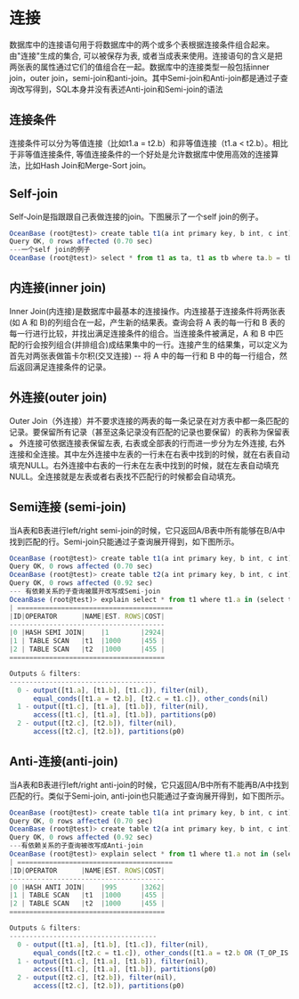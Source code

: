 连接 
=======================



数据库中的连接语句用于将数据库中的两个或多个表根据连接条件组合起来。由"连接"生成的集合, 可以被保存为表, 或者当成表来使用。连接语句的含义是把两张表的属性通过它们的值组合在一起。数据库中的连接类型一般包括inner join，outer join，semi-join和anti-join。其中Semi-join和Anti-join都是通过子查询改写得到，SQL本身并没有表述Anti-join和Semi-join的语法

连接条件 
-------------

连接条件可以分为等值连接（比如t1.a = t2.b）和非等值连接（t1.a \< t2.b）。相比于非等值连接条件, 等值连接条件的一个好处是允许数据库中使用高效的连接算法，比如Hash Join和Merge-Sort join。

Self-join 
------------------

Self-Join是指跟跟自己表做连接的join。下图展示了一个self join的例子。

```javascript
OceanBase (root@test)> create table t1(a int primary key, b int, c int);
Query OK, 0 rows affected (0.70 sec)
---一个self join的例子
OceanBase (root@test)> select * from t1 as ta, t1 as tb where ta.b = tb.b
```





内连接(inner join) 
------------------------

Inner Join(内连接)是数据库中最基本的连接操作。内连接基于连接条件将两张表(如 A 和 B)的列组合在一起，产生新的结果表。查询会将 A 表的每一行和 B 表的每一行进行比较，并找出满足连接条件的组合。当连接条件被满足，A 和 B 中匹配的行会按列组合(并排组合)成结果集中的一行。连接产生的结果集，可以定义为首先对两张表做笛卡尔积(交叉连接) -- 将 A 中的每一行和 B 中的每一行组合，然后返回满足连接条件的记录。

外连接(outer join) 
------------------------

Outer Join（外连接）并不要求连接的两表的每一条记录在对方表中都一条匹配的记录。要保留所有记录（甚至这条记录没有匹配的记录也要保留）的表称为保留表 **。** 外连接可依据连接表保留左表, 右表或全部表的行而进一步分为左外连接, 右外连接和全连接。其中左外连接中左表的一行未在右表中找到的时候，就在右表自动填充NULL。右外连接中右表的一行未在左表中找到的时候，就在左表自动填充NULL。全连接就是左表或者右表找不匹配行的时候都会自动填充。

Semi连接 (semi-join) 
---------------------------

当A表和B表进行left/right semi-join的时候，它只返回A/B表中所有能够在B/A中找到匹配的行。Semi-join只能通过子查询展开得到，如下图所示。

```javascript
OceanBase (root@test)> create table t1(a int primary key, b int, c int);
Query OK, 0 rows affected (0.70 sec)
OceanBase (root@test)> create table t2(a int primary key, b int, c int);
Query OK, 0 rows affected (0.92 sec)
--- 有依赖关系的子查询被展开改写成Semi-join
OceanBase (root@test)> explain select * from t1 where t1.a in (select t2.b from t2 where t2.c = t1.c);
| =======================================
|ID|OPERATOR      |NAME|EST. ROWS|COST|
---------------------------------------
|0 |HASH SEMI JOIN|    |1        |2924|
|1 | TABLE SCAN   |t1  |1000     |455 |
|2 | TABLE SCAN   |t2  |1000     |455 |
=======================================

Outputs & filters:
-------------------------------------
  0 - output([t1.a], [t1.b], [t1.c]), filter(nil),
      equal_conds([t1.a = t2.b], [t2.c = t1.c]), other_conds(nil)
  1 - output([t1.c], [t1.a], [t1.b]), filter(nil),
      access([t1.c], [t1.a], [t1.b]), partitions(p0)
  2 - output([t2.c], [t2.b]), filter(nil),
      access([t2.c], [t2.b]), partitions(p0)
```





Anti-连接(anti-join) 
---------------------------

当A表和B表进行left/right anti-join的时候，它只返回A/B中所有不能再B/A中找到匹配的行。类似于Semi-join, anti-join也只能通过子查询展开得到，如下图所示。

```javascript
OceanBase (root@test)> create table t1(a int primary key, b int, c int);
Query OK, 0 rows affected (0.70 sec)
OceanBase (root@test)> create table t2(a int primary key, b int, c int);
Query OK, 0 rows affected (0.92 sec)
---有依赖关系的子查询被改写成Anti-join
OceanBase (root@test)> explain select * from t1 where t1.a not in (select t2.b from t2 where t2.c = t1.c);
| =======================================
|ID|OPERATOR      |NAME|EST. ROWS|COST|
---------------------------------------
|0 |HASH ANTI JOIN|    |995      |3262|
|1 | TABLE SCAN   |t1  |1000     |455 |
|2 | TABLE SCAN   |t2  |1000     |455 |
=======================================

Outputs & filters:
-------------------------------------
  0 - output([t1.a], [t1.b], [t1.c]), filter(nil),
      equal_conds([t2.c = t1.c]), other_conds([t1.a = t2.b OR (T_OP_IS, t2.b, NULL, 0)])
  1 - output([t1.c], [t1.a], [t1.b]), filter(nil),
      access([t1.c], [t1.a], [t1.b]), partitions(p0)
  2 - output([t2.c], [t2.b]), filter(nil),
      access([t2.c], [t2.b]), partitions(p0)
```


